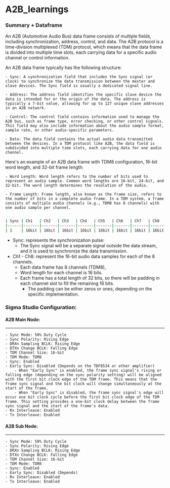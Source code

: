 # A2B_learnings

### Summary + Dataframe

An A2B (Automotive Audio Bus) data frame consists of multiple fields, including synchronization, address, control, and data. The A2B protocol is a time-division multiplexed (TDM) protocol, which means that the data frame is divided into multiple time slots, each carrying data for a specific audio channel or control information.

An A2B data frame typically has the following structure:

    - Sync: A synchronization field that includes the Sync signal (or clock) to synchronize the data transmission between the master and slave devices. The Sync field is usually a dedicated signal line.
    
    - Address: The address field identifies the specific slave device the data is intended for or the origin of the data. The address is typically a 7-bit value, allowing for up to 127 unique slave addresses in an A2B network.
    
    - Control: The control field contains information used to manage the A2B bus, such as frame type, error checking, or other control signals. This field may also include information about the audio sample format, sample rate, or other audio-specific parameters.
    
    - Data: The data field contains the actual audio data transmitted between the devices. In a TDM protocol like A2B, the data field is subdivided into multiple time slots, each carrying data for one audio channel.

Here's an example of an A2B data frame with TDM8 configuration, 16-bit word length, and 32-bit frame length:

    - Word Length: Word length refers to the number of bits used to represent an audio sample. Common word lengths are 16-bit, 24-bit, and 32-bit. The word length determines the resolution of the audio.

    - Frame Length: Frame length, also known as the frame size, refers to the number of bits in a complete audio frame. In a TDM system, a frame consists of multiple audio channels (e.g., TDM8 has 8 channels) with one audio sample per channel.


``` bash

| Sync | Ch1   | Ch2   | Ch3   | Ch4   | Ch5   | Ch6   | Ch7   | Ch8   |
|------|-------|-------|-------|-------|-------|-------|-------|-------|
| 1    | 16bit | 16bit | 16bit | 16bit | 16bit | 16bit | 16bit | 16bit |

```

- Sync: represents the synchronization pulse:
    - The Sync signal will be a separate signal outside the data stream, and it is used to synchronize the data transmission.
- Ch1 - Ch8: represent the 16-bit audio data samples for each of the 8 channels. 
    - Each data frame has 8 channels (TDM8), 
    - Word length for each channel is 16 bits. 
    - Each frame has a total length of 32 bits, so there will be padding in each channel slot to fill the remaining 16 bits. 
        - The padding can be either zeros or ones, depending on the specific implementation.

### Sigma Studio Configuration:

#### A2B Main Node:
---
    - Sync Mode: 50% Duty Cycle
    - Sync Polarity: Rising Edge
    - DRXn Sampling BCLK: Rising Edge
    - DTXn Change BCLK: Falling Edge
    - TDM Channel Size: 16-bit
    - TDM Mode: TDM8
    - Sync: Enabled
    - Early Sync: Disabled (Depends on the TDF8534 or other amplifier)
        - When "Early Sync" is enabled, the frame sync signal's rising or falling edge (depending on the sync polarity setting) will be aligned with the first bit clock edge of the TDM frame. This means that the frame sync signal and the bit clock will change simultaneously at the start of the frame.
        - When "Early Sync" is disabled, the frame sync signal's edge will occur one bit clock cycle before the first bit clock edge of the TDM frame. This setting provides a one-bit clock delay between the frame sync signal and the start of the frame's data.
    - Rx Interleave: Enabled
    - Tx Interleave: Enabled

#### A2B Sub Node:
---
    - Sync Mode: 50% Duty Cycle
    - Sync Polarity: Rising Edge
    - DRXn Sampling BCLK: Rising Edge
    - DTXn Change BCLK: Falling Edge
    - TDM Channel Size: 16-bit
    - TDM Mode: TDM8
    - Sync: Enabled
    - Early Sync: Disabled (Depends)
    - Rx Interleave: Enabled
    - Tx Interleave: Enabled


